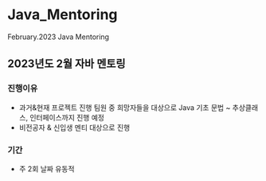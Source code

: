 # Java_Mentoring
February.2023 Java Mentoring 

## 2023년도 2월 자바 멘토링
### 진행이유
- 과거&현재 프로젝트 진행 팀원 중 희망자들을 대상으로 Java 기초 문법 ~ 추상클래스, 인터페이스까지 진행 예정
- 비전공자 & 신입생 멘티 대상으로 진행

### 기간
- 주 2회 날짜 유동적

